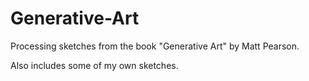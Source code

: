 # Generative-Art
Processing sketches from the book "Generative Art" by Matt Pearson.

Also includes some of my own sketches.

